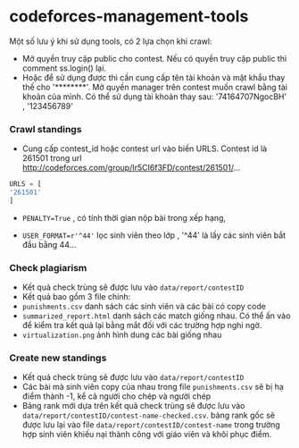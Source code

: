 # codeforces-management-tools

Một số lưu ý khi sử dụng tools, có 2 lựa chọn khi crawl:
* Mở quyền truy cập public cho contest. Nếu có quyền truy cập public thì comment ss.login() lại.
* Hoặc để sử dụng được thì cần cung cấp tên tài khoản và mật khẩu thay thế cho '********'. Mở quyền manager trên contest muốn crawl bằng tài khoản của mình. Có thể sử dụng tài khoản thay sau: '74164707NgocBH' , '123456789'

### Crawl standings
* Cung cấp contest_id hoặc contest url vào biến URLS. Contest id là 261501 trong url http://codeforces.com/group/Ir5CI6f3FD/contest/261501/...
```python
URLS = [
'261501'
]
```
* ```PENALTY=True``` , có tính thời gian nộp bài trong xếp hạng,

* ```USER_FORMAT=r'^44'``` lọc sinh viên theo lớp , '^44' là lấy các sinh viên bắt đầu bằng 44...

### Check plagiarism 
* Kết quả check trùng sẽ được lưu vào ```data/report/contestID```
* Kết quả bao gồm 3 file chính: 
* ```punishments.csv``` danh sách các sinh viên và các bài có copy code
* ```summarized_report.html``` danh sách các match giống nhau. Có thể ấn vào để kiểm tra kết quả lại bằng mắt đối với các trường hợp nghi ngờ.
* ```virtualization.png``` ảnh hình dung các bài giống nhau

### Create new standings

* Kết quả check trùng sẽ được lưu vào ```data/report/contestID```
* Các bài mà sinh viên copy của nhau trong file ```punishments.csv``` sẽ bị hạ điểm thành -1, kể cả người cho chép và người chép
* Bảng rank mới dựa trên kết quả check trùng sẽ được lưu vào ```data/report/contestID/contest-name-checked.csv```. bảng rank gốc sẽ được lưu lại vào file ```data/report/contestID/contest-name``` trong trường hợp sinh viên khiếu nại thành công với giáo viên và khôi phục điểm.


